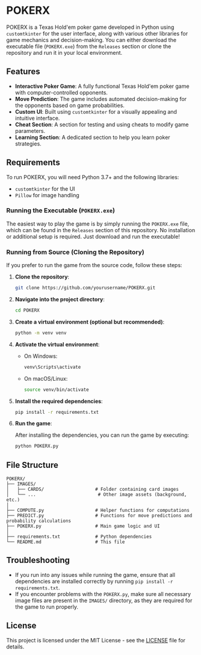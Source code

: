 
# POKERX

POKERX is a Texas Hold'em poker game developed in Python using `customtkinter` for the user interface, along with various other libraries for game mechanics and decision-making. You can either download the executable file (`POKERX.exe`) from the `Releases` section or clone the repository and run it in your local environment.

## Features

- **Interactive Poker Game**: A fully functional Texas Hold'em poker game with computer-controlled opponents.
- **Move Prediction**: The game includes automated decision-making for the opponents based on game probabilities.
- **Custom UI**: Built using `customtkinter` for a visually appealing and intuitive interface.
- **Cheat Section**: A section for testing and using cheats to modify game parameters.
- **Learning Section**: A dedicated section to help you learn poker strategies.

## Requirements

To run POKERX, you will need Python 3.7+ and the following libraries:

- `customtkinter` for the UI
- `Pillow` for image handling

### Running the Executable (`POKERX.exe`)

The easiest way to play the game is by simply running the `POKERX.exe` file, which can be found in the `Releases` section of this repository. No installation or additional setup is required. Just download and run the executable!

### Running from Source (Cloning the Repository)

If you prefer to run the game from the source code, follow these steps:

1. **Clone the repository**:

   ```bash
   git clone https://github.com/yourusername/POKERX.git
   ```

2. **Navigate into the project directory**:

   ```bash
   cd POKERX
   ```

3. **Create a virtual environment (optional but recommended)**:

   ```bash
   python -m venv venv
   ```

4. **Activate the virtual environment**:

   - On Windows:

     ```bash
     venv\Scripts\activate
     ```

   - On macOS/Linux:

     ```bash
     source venv/bin/activate
     ```

5. **Install the required dependencies**:

   ```bash
   pip install -r requirements.txt
   ```

6. **Run the game**:

   After installing the dependencies, you can run the game by executing:

   ```bash
   python POKERX.py
   ```

## File Structure

```
POKERX/
├── IMAGES/
│   ├── CARDS/                   # Folder containing card images
│   └── ...                       # Other image assets (background, etc.)
│
├── COMPUTE.py                   # Helper functions for computations
├── PREDICT.py                   # Functions for move predictions and probability calculations
├── POKERX.py                    # Main game logic and UI
│
├── requirements.txt             # Python dependencies
└── README.md                    # This file
```

## Troubleshooting

- If you run into any issues while running the game, ensure that all dependencies are installed correctly by running `pip install -r requirements.txt`.
- If you encounter problems with the `POKERX.py`, make sure all necessary image files are present in the `IMAGES/` directory, as they are required for the game to run properly.

## License

This project is licensed under the MIT License - see the [LICENSE](LICENSE) file for details.
